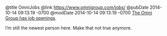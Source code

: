 @title OmniJobs
@link https://www.omnigroup.com/jobs/
@pubDate 2014-10-14 09:13:19 -0700
@modDate 2014-10-14 09:13:19 -0700
<a href="https://www.omnigroup.com/jobs/">The Omni Group has job openings</a>.

I’m still the newest person here. Make that not true anymore.
